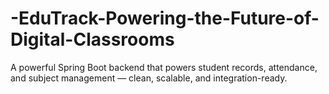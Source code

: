 # -EduTrack-Powering-the-Future-of-Digital-Classrooms
A powerful Spring Boot backend that powers student records, attendance, and subject management — clean, scalable, and integration-ready.
